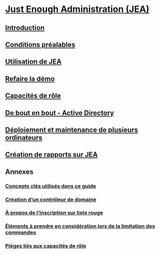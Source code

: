 # [Just Enough Administration (JEA)](README.md)
##  [Introduction](introduction.md)
##  [Conditions préalables](prerequisites.md)
##  [Utilisation de JEA](using-jea.md)
##  [Refaire la démo](remake-the-demo-endpoint.md)
##  [Capacités de rôle](role-capabilities.md)
##  [De bout en bout - Active Directory](end-to-end---active-directory.md)
##  [Déploiement et maintenance de plusieurs ordinateurs](multi-machine-deployment-and-maintenance.md)
##  [Création de rapports sur JEA](reporting-on-jea.md)
##  Annexes
###  [Concepts clés utilisés dans ce guide](key-concepts-used-throughout-this-guide.md)  
###  [Création d’un contrôleur de domaine](creating-a-domain-controller.md)  
###  [À propos de l’inscription sur liste rouge](on-blacklisting.md)  
###  [Éléments à prendre en considération lors de la limitation des commandes](considerations-when-limiting-commands.md)  
###  [Pièges liés aux capacités de rôle](common-role-capability-pitfalls.md)


<!--HONumber=Aug16_HO3-->


